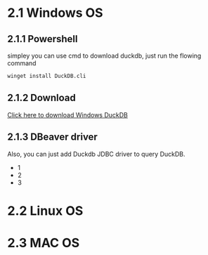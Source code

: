 # 2.1 Windows OS
## 2.1.1 Powershell
simpley you can use cmd to download duckdb, just run the flowing command

```sh
winget install DuckDB.cli
```

## 2.1.2 Download
[Click here to download Windows DuckDB](https://github.com/duckdb/duckdb/releases/download/v1.0.0/duckdb_cli-windows-amd64.zip)
## 2.1.3 DBeaver driver
Also, you can just add Duckdb JDBC driver to query DuckDB.
- 1
- 2
- 3


# 2.2 Linux OS


# 2.3 MAC OS



